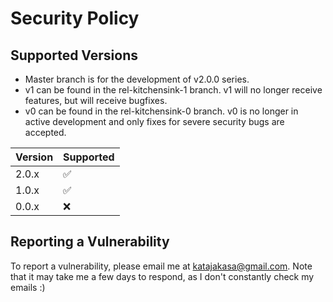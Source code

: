 # Security Policy

## Supported Versions

* Master branch is for the development of v2.0.0 series.
* v1 can be found in the rel-kitchensink-1 branch. v1 will no longer receive features,
but will receive bugfixes.
* v0 can be found in the rel-kitchensink-0 branch. v0 is no longer in active
development and only fixes for severe security bugs are accepted.

| Version | Supported          |
|---------| ------------------ |
| 2.0.x   | :white_check_mark: |
| 1.0.x   | :white_check_mark: |
| 0.0.x   | :x:                |

## Reporting a Vulnerability

To report a vulnerability, please email me at katajakasa@gmail.com. Note that it may
take me a few days to respond, as I don't constantly check my emails :)
